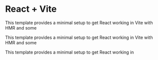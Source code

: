 # React + Vite

This template provides a minimal setup to get React working in Vite with HMR and some 

This template provides a minimal setup to get React working in Vite with HMR and some 

This template provides a minimal setup to get React working in 

